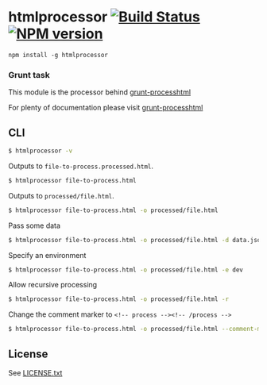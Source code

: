 # htmlprocessor [![Build Status](https://travis-ci.org/dciccale/node-htmlprocessor.svg?branch=master)](https://travis-ci.org/dciccale/node-htmlprocessor) [![NPM version](https://badge.fury.io/js/htmlprocessor.png)](http://badge.fury.io/js/htmlprocessor)

`npm install -g htmlprocessor`

### Grunt task

This module is the processor behind [grunt-processhtml](http://github.com/dciccale/grunt-processhtml)

For plenty of documentation please visit [grunt-processhtml](http://github.com/dciccale/grunt-processhtml)

## CLI

```bash
$ htmlprocessor -v
```

Outputs to `file-to-process.processed.html`.

```bash
$ htmlprocessor file-to-process.html
```

Outputs to `processed/file.html`.

```bash
$ htmlprocessor file-to-process.html -o processed/file.html
```

Pass some data

```bash
$ htmlprocessor file-to-process.html -o processed/file.html -d data.json
```

Specify an environment

```bash
$ htmlprocessor file-to-process.html -o processed/file.html -e dev
```

Allow recursive processing

```bash
$ htmlprocessor file-to-process.html -o processed/file.html -r
```

Change the comment marker to `<!-- process --><!-- /process -->`

```bash
$ htmlprocessor file-to-process.html -o processed/file.html --comment-marker process
```

## License
See [LICENSE.txt](https://raw.github.com/dciccale/node-htmlprocessor/master/LICENSE-MIT)

